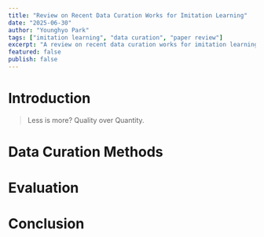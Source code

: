 ```yaml
---
title: "Review on Recent Data Curation Works for Imitation Learning"
date: "2025-06-30"
author: "Younghyo Park"
tags: ["imitation learning", "data curation", "paper review"]
excerpt: "A review on recent data curation works for imitation learning."
featured: false
publish: false
---
```


# Introduction

> Less is more? Quality over Quantity. 



# Data Curation Methods

# Evaluation

# Conclusion